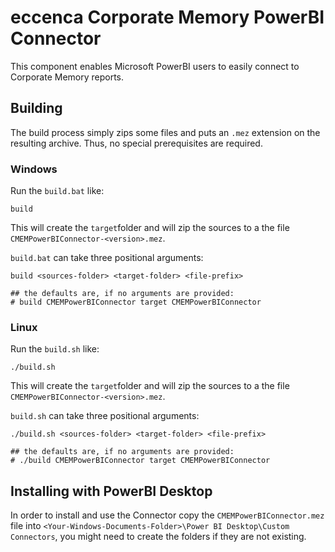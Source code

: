 # eccenca Corporate Memory PowerBI Connector

This component enables Microsoft PowerBI users to easily connect to Corporate Memory reports.

## Building

The build process simply zips some files and puts an `.mez` extension on the resulting archive. Thus, no special prerequisites are required.

### Windows

Run the `build.bat` like:

```shell
build
```

This will create the `target`folder and will zip the sources to a the file `CMEMPowerBIConnector-<version>.mez`.

`build.bat` can take three positional arguments:

```shell
build <sources-folder> <target-folder> <file-prefix>

## the defaults are, if no arguments are provided:
# build CMEMPowerBIConnector target CMEMPowerBIConnector
```

### Linux

Run the `build.sh` like:

```shell
./build.sh
```

This will create the `target`folder and will zip the sources to a the file `CMEMPowerBIConnector-<version>.mez`.

`build.sh` can take three positional arguments:

```shell
./build.sh <sources-folder> <target-folder> <file-prefix>

## the defaults are, if no arguments are provided:
# ./build CMEMPowerBIConnector target CMEMPowerBIConnector
```

## Installing with PowerBI Desktop

In order to install and use the Connector copy the `CMEMPowerBIConnector.mez` file into `<Your-Windows-Documents-Folder>\Power BI Desktop\Custom Connectors`, you might need to create the folders if they are not existing.
